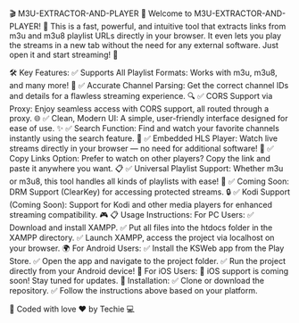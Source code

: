 🎬 M3U-EXTRACTOR-AND-PLAYER 📡
Welcome to M3U-EXTRACTOR-AND-PLAYER! 🚀 This is a fast, powerful, and intuitive tool that extracts links from m3u and m3u8 playlist URLs directly in your browser. It even lets you play the streams in a new tab without the need for any external software. Just open it and start streaming! 🎥

🛠️ Key Features:
✅ Supports All Playlist Formats: Works with m3u, m3u8, and many more! 🔄
✅ Accurate Channel Parsing: Get the correct channel IDs and details for a flawless streaming experience. 🔍
✅ CORS Support via Proxy: Enjoy seamless access with CORS support, all routed through a proxy. 🌐
✅ Clean, Modern UI: A simple, user-friendly interface designed for ease of use. ✨
✅ Search Function: Find and watch your favorite channels instantly using the search feature. 🔎
✅ Embedded HLS Player: Watch live streams directly in your browser — no need for additional software! 🎥
✅ Copy Links Option: Prefer to watch on other players? Copy the link and paste it anywhere you want. 📋
✅ Universal Playlist Support: Whether m3u or m3u8, this tool handles all kinds of playlists with ease! 🔗
✅ Coming Soon: DRM Support (ClearKey) for accessing protected streams. 🔒
✅ Kodi Support (Coming Soon): Support for Kodi and other media players for enhanced streaming compatibility. 🎮
📋 Usage Instructions:
For PC Users:
✅ Download and install XAMPP.
✅ Put all files into the htdocs folder in the XAMPP directory.
✅ Launch XAMPP, access the project via localhost on your browser. 🌍
For Android Users:
✅ Install the KSWeb app from the Play Store.
✅ Open the app and navigate to the project folder.
✅ Run the project directly from your Android device! 📱
For iOS Users:
📲 iOS support is coming soon! Stay tuned for updates. 🚀
Installation:
✅ Clone or download the repository.
✅ Follow the instructions above based on your platform.

💖 Coded with love ❤️ by Techie 💻
